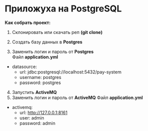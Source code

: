 # Приложуха на PostgreSQL

**Как собрать проект:**
1. Склонировать или скачать реп **(git clone)**

2. Создать базу данных в **Postgres**

3. Заменить логин и пароль от **Postgres**\
Файл **application.yml**
- datasource:
    - url: jdbc:postgresql://localhost:5432/pay-system
    - username: postgres
    - password: postgres
4. Запустить **ActiveMQ**
5. Заменить логин и пароль от **ActiveMQ**
Файл **application.yml**
- activemq:
  - url: http://127.0.0.1:8161
  - user: admin
  - password: admin
